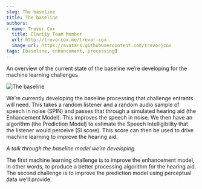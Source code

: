 ```yaml
---
slug: The baseline
title: The baseline
authors: 
- name: Trevor Cox
  title: Clarity Team Member
  url: http://trevorcox.me/trevor-cox
  image_url: https://avatars.githubusercontent.com/trevorjcox
tags: [baseline, enhancement, processing]
---
```


<!-- import { TwitterTimelineEmbed } from "react-twitter-embed"; -->

An overview of the current state of the baseline we’re developing for the machine learning challenges

![The baseline](/img/baseline-1536x684.png)

We’re currently developing the baseline processing that challenge entrants will need. This takes a random listener and a random audio sample of speech in noise (SPIN) and passes that through a simulated hearing aid (the Enhancement Model). This improves the speech in noise. We then have an algorithm (the Prediction Model) to estimate the Speech Intelligibility that the listener would perceive (SI score). This score can then be used to drive machine learning to improve the hearing aid.

<!--<iframe width="560" height="315" src="https://www.youtube.com/embed/I1v8_TmXkeA" title="YouTube video player" frameborder="0" allow="accelerometer; clipboard-write; encrypted-media; gyroscope; picture-in-picture" allowfullscreen></iframe>-->

*A talk through the baseline model we’re developing.*

The first machine learning challenge is to improve the enhancement model, in other words, to produce a better processing algorithm for the hearing aid. The second challenge is to improve the prediction model using perceptual data we’ll provide.

